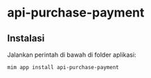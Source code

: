 # api-purchase-payment

## Instalasi

Jalankan perintah di bawah di folder aplikasi:

```
mim app install api-purchase-payment
```
